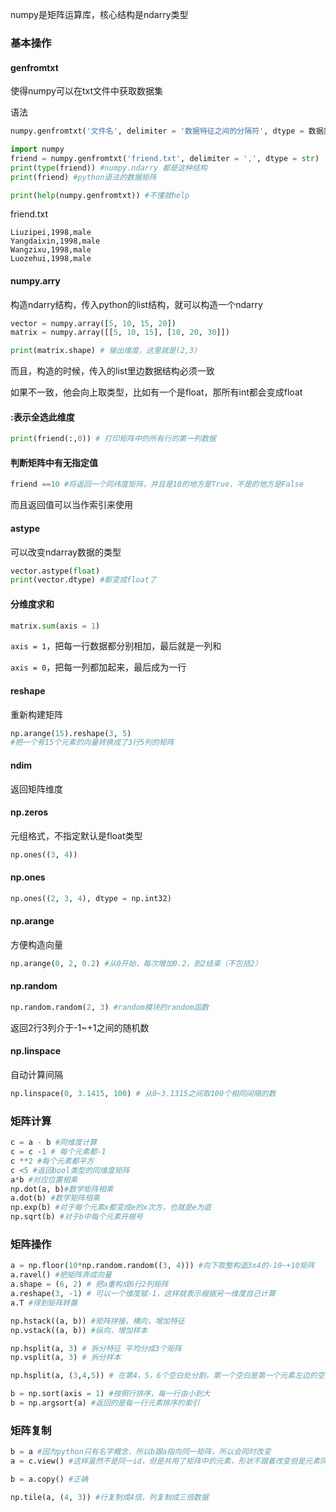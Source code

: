 numpy是矩阵运算库，核心结构是ndarry类型

### 基本操作

#### genfromtxt

使得numpy可以在txt文件中获取数据集

语法

~~~python
numpy.genfromtxt('文件名', delimiter = '数据特征之间的分隔符', dtype = 数据类型)
~~~



~~~python
import numpy
friend = numpy.genfromtxt('friend.txt', delimiter = ',', dtype = str)
print(type(friend)) #numpy.ndarry 都是这种结构
print(friend) #python语法的数据矩阵

print(help(numpy.genfromtxt)) #不懂就help
~~~

friend.txt

~~~
Liuzipei,1998,male
Yangdaixin,1998,male
Wangzixu,1998,male
Luozehui,1998,male
~~~

#### numpy.arry

构造ndarry结构，传入python的list结构，就可以构造一个ndarry

~~~python
vector = numpy.array([5, 10, 15, 20])
matrix = numpy.array([[5, 10, 15], [10, 20, 30]])

print(matrix.shape) # 输出维度，这里就是(2,3)
~~~

而且，构造的时候，传入的list里边数据结构必须一致

如果不一致，他会向上取类型，比如有一个是float，那所有int都会变成float

#### :表示全选此维度

~~~python
print(friend(:,0)) # 打印矩阵中的所有行的第一列数据
~~~

#### 判断矩阵中有无指定值

~~~python
friend ==10 #将返回一个同纬度矩阵，并且是10的地方是True，不是的地方是False
~~~

而且返回值可以当作索引来使用

#### astype

可以改变ndarray数据的类型

~~~python
vector.astype(float)
print(vector.dtype) #都变成float了
~~~

#### 分维度求和

~~~python
matrix.sum(axis = 1)
~~~

`axis = 1`，把每一行数据都分别相加，最后就是一列和

`axis = 0`，把每一列都加起来，最后成为一行

#### reshape

重新构建矩阵

~~~python
np.arange(15).reshape(3, 5)
#把一个有15个元素的向量转换成了3行5列的矩阵
~~~

#### ndim

返回矩阵维度

#### np.zeros

元组格式，不指定默认是float类型

~~~python
np.ones((3, 4))
~~~

#### np.ones

~~~python
np.ones((2, 3, 4), dtype = np.int32)
~~~

#### np.arange

方便构造向量

~~~python
np.arange(0, 2, 0.2) #从0开始，每次增加0.2，到2结束（不包括2）
~~~

#### np.random

~~~python
np.random.random(2, 3) #random模块的random函数
~~~

返回2行3列介于-1~+1之间的随机数

#### np.linspace

自动计算间隔

~~~python
np.linspace(0, 3.1415, 100) # 从0~3.1315之间取100个相同间隔的数
~~~



### 矩阵计算

~~~python
c = a - b #同维度计算
c = c -1 # 每个元素都-1
c **2 #每个元素都平方
c <5 #返回bool类型的同维度矩阵
a*b #对应位置相乘
np.dot(a, b)#数学矩阵相乘
a.dot(b) #数学矩阵相乘
np.exp(b) #对于每个元素x都变成e的x次方，也就是e为底
np.sqrt(b) #对于b中每个元素开根号
~~~

### 矩阵操作

~~~python
a = np.floor(10*np.random.random((3, 4))) #向下取整构造3x4的-10~+10矩阵
a.ravel() #把矩阵弄成向量
a.shape = (6, 2) # 把a重构成6行2列矩阵
a.reshape(3, -1) # 可以一个维度赋-1，这样就表示根据另一维度自己计算
a.T #得到矩阵转置
~~~

~~~python
np.hstack((a, b)) #矩阵拼接，横向，增加特征
np.vstack((a, b)) #纵向，增加样本
~~~

~~~python
np.hsplit(a, 3) # 拆分特征 平均分成3个矩阵
np.vsplit(a, 3) # 拆分样本

np.hsplit(a, (3,4,5)) # 在第4，5，6个空白处分割，第一个空白是第一个元素左边的空白
~~~

~~~python
b = np.sort(axis = 1) #按照行排序，每一行由小到大
b = np.argsort(a) #返回的是每一行元素排序的索引
~~~



### 矩阵复制

~~~python
b = a #因为python只有名字概念，所以b跟a指向同一矩阵，所以会同时改变
a = c.view() #这样虽然不是同一id，但是共用了矩阵中的元素，形状不跟着改变但是元素同时变
~~~

~~~python
b = a.copy() #正确
~~~

~~~python
np.tile(a, (4, 3)) #行复制成4倍，列复制成三倍数据
~~~



